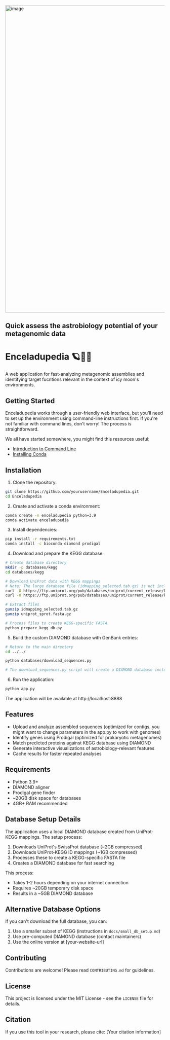 
<img width="970" alt="image" src="https://github.com/user-attachments/assets/08d6fc47-8ed0-490e-9e3c-ae6df4298441" />

## Quick assess the astrobiology potential of your metagenomic data
# Enceladupedia 🪐🦠🧫
A web application for fast-analyzing metagenomic assemblies and identifying target fucntions relevant in the context of icy moon's environments.


## Getting Started

Enceladupedia works through a user-friendly web interface, but you'll need to set up the environment using command-line instructions first. If you're not familiar with command lines, don't worry! The process is straightforward.

We all have started somewhere, you might find this resources useful:
- [Introduction to Command Line](https://tutorial.djangogirls.org/en/intro_to_command_line/)
- [Installing Conda](https://docs.conda.io/projects/conda/en/latest/user-guide/install/index.html)

## Installation

1. Clone the repository:
```bash
git clone https://github.com/yourusername/Enceladupedia.git
cd Enceladupedia
```

2. Create and activate a conda environment:
```bash
conda create -n enceladupedia python=3.9
conda activate enceladupedia
```

3. Install dependencies:
```bash
pip install -r requirements.txt
conda install -c bioconda diamond prodigal
```

4. Download and prepare the KEGG database:
```bash
# Create database directory
mkdir -p databases/kegg
cd databases/kegg

# Download UniProt data with KEGG mappings
# Note: The large database file (idmapping_selected.tab.gz) is not included in the repository due to size constraints
curl -O https://ftp.uniprot.org/pub/databases/uniprot/current_release/knowledgebase/idmapping/idmapping_selected.tab.gz
curl -O https://ftp.uniprot.org/pub/databases/uniprot/current_release/knowledgebase/complete/uniprot_sprot.fasta.gz

# Extract files
gunzip idmapping_selected.tab.gz
gunzip uniprot_sprot.fasta.gz

# Process files to create KEGG-specific FASTA
python prepare_kegg_db.py
```

5. Build the custom DIAMOND database with GenBank entries:
```bash
# Return to the main directory
cd ../../

python databases/download_sequences.py

# The download_sequences.py script will create a DIAMOND database including all our target genes

```

6. Run the application:
```bash
python app.py
```

The application will be available at http://localhost:8888

## Features

- Upload and analyze assembled sequences (optimized for contigs, you might want to change parameters in the app.py to work with genomes)
- Identify genes using Prodigal (optimized for prokaryotic metagenomes)
- Match predicted proteins against KEGG database using DIAMOND
- Generate interactive visualizations of astrobiology-relevant features
- Cache results for faster repeated analyses

## Requirements

- Python 3.9+
- DIAMOND aligner
- Prodigal gene finder
- ~20GB disk space for databases
- 4GB+ RAM recommended

## Database Setup Details

The application uses a local DIAMOND database created from UniProt-KEGG mappings. The setup process:

1. Downloads UniProt's SwissProt database (~2GB compressed)
2. Downloads UniProt-KEGG ID mappings (~1GB compressed)
3. Processes these to create a KEGG-specific FASTA file
4. Creates a DIAMOND database for fast searching

This process:
- Takes 1-2 hours depending on your internet connection
- Requires ~20GB temporary disk space
- Results in a ~5GB DIAMOND database

## Alternative Database Options

If you can't download the full database, you can:

1. Use a smaller subset of KEGG (instructions in `docs/small_db_setup.md`)
2. Use pre-computed DIAMOND database (contact maintainers)
3. Use the online version at [your-website-url]

## Contributing

Contributions are welcome! Please read `CONTRIBUTING.md` for guidelines.

## License

This project is licensed under the MIT License - see the `LICENSE` file for details.

## Citation

If you use this tool in your research, please cite:
[Your citation information]
